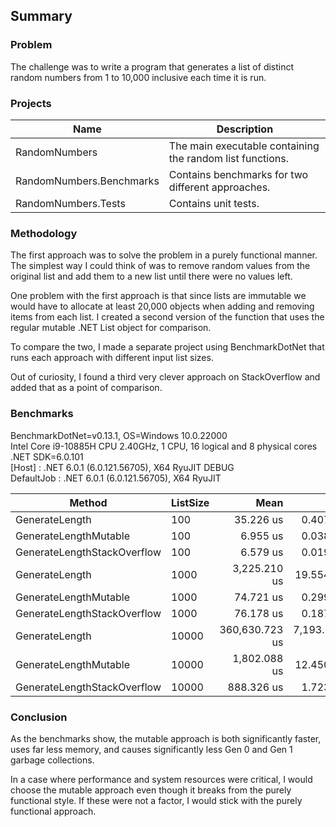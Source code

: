 ## Summary

### Problem

The challenge was to write a program that generates a list of distinct random numbers from 1 to 10,000 inclusive each time it is run.

### Projects
| **Name**                 | **Description**                                           |
|--------------------------|-----------------------------------------------------------|
| RandomNumbers            | The main executable containing the random list functions. |
| RandomNumbers.Benchmarks | Contains benchmarks for two different approaches.         |
| RandomNumbers.Tests      | Contains unit tests.                                      |

### Methodology

The first approach was to solve the problem in a purely functional manner. The simplest way I could think of was to remove random values from the original list and add them to a new list until there were no values left.

One problem with the first approach is that since lists are immutable we would have to allocate at least 20,000 objects when adding and removing items from each list. I created a second version of the function that uses the regular mutable .NET List object for comparison.

To compare the two, I made a separate project using BenchmarkDotNet that runs each approach with different input list sizes.

Out of curiosity, I found a third very clever approach on StackOverflow and added that as a point of comparison.

### Benchmarks

BenchmarkDotNet=v0.13.1, OS=Windows 10.0.22000<br>
Intel Core i9-10885H CPU 2.40GHz, 1 CPU, 16 logical and 8 physical cores<br>
.NET SDK=6.0.101<br>
  [Host]     : .NET 6.0.1 (6.0.121.56705), X64 RyuJIT DEBUG<br>
  DefaultJob : .NET 6.0.1 (6.0.121.56705), X64 RyuJIT<br>


| Method                      | ListSize |           Mean |         Error |         StdDev |      Gen 0 |      Gen 1 |  Allocated |
|-----------------------------|----------|---------------:|--------------:|---------------:|-----------:|-----------:|-----------:|
| GenerateLength              | 100      |      35.226 us |     0.4072 us |      0.3809 us |    10.2234 |     0.2441 |      84 KB |
| GenerateLengthMutable       | 100      |       6.955 us |     0.0388 us |      0.0363 us |     1.0605 |     0.0229 |       9 KB |
| GenerateLengthStackOverflow | 100      |       6.579 us |     0.0190 us |      0.0158 us |     0.9766 |     0.0229 |       8 KB |
| GenerateLength              | 1000     |   3,225.210 us |    19.5544 us |     18.2912 us |   960.9375 |   164.0625 |   7,862 KB |
| GenerateLengthMutable       | 1000     |      74.721 us |     0.2990 us |      0.2796 us |     9.6436 |     1.5869 |      79 KB |
| GenerateLengthStackOverflow | 1000     |      76.178 us |     0.1879 us |      0.1758 us |     9.5215 |     1.5869 |      78 KB |
| GenerateLength              | 10000    | 360,630.723 us | 7,193.5479 us | 13,511.2266 us | 94000.0000 | 26000.0000 | 771,963 KB |
| GenerateLengthMutable       | 10000    |   1,802.088 us |    12.4509 us |      9.7208 us |   107.4219 |    48.8281 |     882 KB |
| GenerateLengthStackOverflow | 10000    |     888.326 us |     1.7238 us |      1.5281 us |    94.7266 |    44.9219 |     781 KB |

### Conclusion
As the benchmarks show, the mutable approach is both significantly faster, uses far less memory, and causes significantly less Gen 0 and Gen 1 garbage collections.

In a case where performance and system resources were critical, I would choose the mutable approach even though it breaks from the purely functional style. If these were not a factor, I would stick with the purely functional approach.